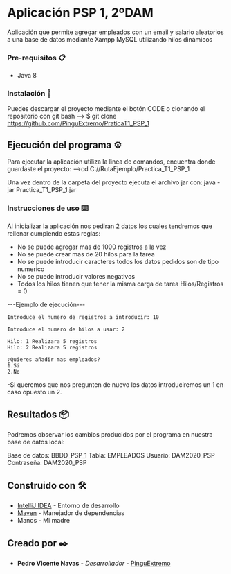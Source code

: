 # Aplicación PSP 1, 2ºDAM
Aplicación que permite agregar empleados con un email y salario aleatorios a una base de datos mediante Xampp MySQL utilizando hilos dinámicos


### Pre-requisitos 📋

* Java 8


### Instalación 🔧

Puedes descargar el proyecto mediante el botón CODE o clonando el repositorio con git bash
--> $ git clone https://github.com/PinguExtremo/PraticaT1_PSP_1


## Ejecución del programa ⚙️

Para ejecutar la aplicación utiliza la linea de comandos, encuentra donde guardaste el proyecto:
-->cd C://RutaEjemplo/Practica_T1_PSP_1

Una vez dentro de la carpeta del proyecto ejecuta el archivo jar con:
java -jar Practica_T1_PSP_1.jar


### Instrucciones de uso ⌨️

Al inicializar la aplicación nos pediran 2 datos los cuales tendremos que rellenar cumpiendo estas reglas:

* No se puede agregar mas de 1000 registros a la vez
* No se puede crear mas de 20 hilos para la tarea
* No se puede introducir caracteres todos los datos pedidos son de tipo numerico
* No se puede introducir valores negativos
* Todos los hilos tienen que tener la misma carga de tarea Hilos/Registros = 0

---Ejemplo de ejecución---

```
Introduce el numero de registros a introducir: 10
```

```
Introduce el numero de hilos a usar: 2
```

```
Hilo: 1 Realizara 5 registros
Hilo: 2 Realizara 5 registros

¿Quieres añadir mas empleados? 
1.Si
2.No
```

-Si queremos que nos pregunten de nuevo los datos introduciremos un 1 en caso opuesto un 2.

## Resultados 📦

Podremos observar los cambios producidos por el programa en nuestra base de datos local:

Base de datos: BBDD_PSP_1
Tabla: EMPLEADOS
Usuario: DAM2020_PSP
Contraseña: DAM2020_PSP


## Construido con 🛠️

* [IntelliJ IDEA](https://www.jetbrains.com/es-es/idea/) - Entorno de desarrollo
* [Maven](https://maven.apache.org/) - Manejador de dependencias
* Manos - Mi madre


## Creado por ✒️

* **Pedro Vicente Navas** - *Desarrollador* - [PinguExtremo](https://github.com/PinguExtremo)
